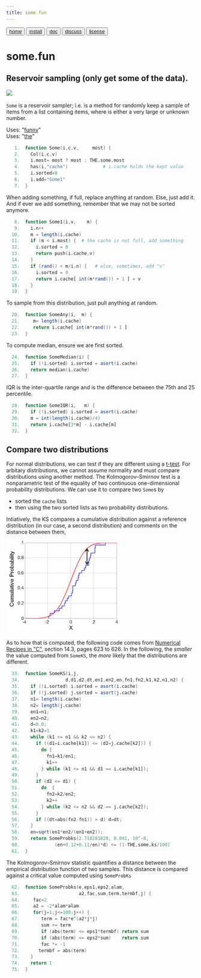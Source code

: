 ```yaml
---
title: some.fun
---
```


<button class="button button1"><a href="/fun/index">home</a></button>   <button class="button button2"><a href="/fun/INSTALL">install</a></button>   <button class="button button1"><a href="/fun/ABOUT">doc</a></button>   <button class="button button2"><a href="http://github.com/timm/fun/issues">discuss</a></button>    <button class="button button1"><a href="/fun/LICENSE">license</a></button> <br>



# some.fun


## Reservoir sampling (only get some of the data).

<img src="http://yuml.me/diagram/plain;dir:lr/class/[Col|n = 0]^-[Some|most = 256; sorted = 0|Some1(); SomeAny();SomeMedian();SomeIQR();SomeDiff();]">


`Some` is a reservoir sampler; i.e. is a method for  randomly keep
a sample of items from a list containing items, where is either a
very large or unknown number.

Uses:  "[funny](funny)"<br>
Uses:  "[the](the)"<br>

```awk
   1.  function Some(i,c,v,     most) {
   2.    Col(i,c,v)
   3.    i.most= most ? most : THE.some.most 
   4.    has(i,"cache")             # i.cache holds the kept value
   5.    i.sorted=0
   6.    i.add="Some1"
   7.  }
```

When adding something, if full, replace anything at random.
Else, just add it. And if ever we add something, remember
that we may not be sorted anymore.

```awk
   8.  function Some1(i,v,    m) {
   9.    i.n++
  10.    m = length(i.cache)
  11.    if (m < i.most) {  # the cache is not full, add something
  12.      i.sorted = 0
  13.      return push(i.cache,v)
  14.    }
  15.    if (rand() < m/i.n) {   # else, sometimes, add "v"
  16.      i.sorted = 0
  17.      return i.cache[ int(m*rand()) + 1 ] = v
  18.    }
  19.  }
```

To sample from this distribution, just pull anything at random.

```awk
  20.  function SomeAny(i,  m) {
  21.     m= length(i.cache)
  22.     return i.cache[ int(m*rand()) + 1 ]
  23.  }
```

To compute median, ensure we are first sorted.

```awk
  24.  function SomeMedian(i) {
  25.    if (!i.sorted) i.sorted = asort(i.cache)
  26.    return median(i.cache)
  27.  }
```

IQR is the inter-quartile range and is the difference between the
75th and 25 percentile.

```awk
  28.  function SomeIQR(i,   m) {
  29.    if (!i.sorted) i.sorted = asort(i.cache)
  30.    m = int(length(i.cache)/4)
  31.    return i.cache[3*m] - i.cache[m]
  32.  }   
```

## Compare two distributions

For normal distributions, we can test if they are different using
a [t-test](nums.md). For arbitary distributions, we cannot assume
normality and must compare distributions using another method.  The
Kolmogorov–Smirnov test is a nonparametric test of the equality of
two continuous one-dimensional probability distributions. We can
use it to compare two `Some`s by

- sorted the `cache` lists
- then using the two sorted lists as two probability distributions.


Intiatively, the KS compares  a cumulative distribution against
a reference distribution (in our case, a second distribution) and 
comments on the distance between them,

![](assets/img/ks101.png)

As to how that is computed,
the following code comes from
[Numerical Recipes in "C"](https://github.com/txt/ase19/blob/master/etc/img/NumericalRecipesinC.pdf), section 14.3, pages 623 to 626.
In the following, the _smaller_ the value computed from `SomeKS`,
the _more_ likely that the distributions are different.

```awk
  33.  function SomeKS(i,j, 
  34.                 d,d1,d2,dt,en1,en2,en,fn1,fn2,k1,k2,n1,n2) {
  35.    if (!i.sorted) i.sorted = asort(i.cache)
  36.    if (!j.sorted) j.sorted = asort(j.cache)
  37.    n1= length(i.cache)
  38.    n2= length(j.cache)   
  39.    en1=n1;
  40.    en2=n2;
  41.    d=0.0;
  42.    k1=k2=1
  43.    while (k1 <= n1 && k2 <= n2) {
  44.      if ((d1=i.cache[k1]) <= (d2=j.cache[k2])) {
  45.        do {
  46.          fn1=k1/en1;
  47.          k1++
  48.        } while (k1 <= n1 && d1 == i.cache[k1]);
  49.      }
  50.      if (d2 <= d1) {
  51.        do  {
  52.          fn2=k2/en2;
  53.          k2++
  54.        } while (k2 <= n2 && d2 == j.cache[k2]);
  55.      }
  56.      if ((dt=abs(fn2-fn1)) > d) d=dt;
  57.    }
  58.    en=sqrt(en1*en2/(en1+en2));
  59.    return SomeProbks(2.718281828, 0.001, 10^-8,
  60.             (en+0.12+0.11/en)*d) <= (1-THE.some.ks/100)
  61.  }
```

The Kolmogorov–Smirnov statistic quantifies a distance between the
empirical distribution function of two samples. This distance
is compared against a critical value computed using `SomeProbKs`

```awk
  62.  function SomeProbks(e,eps1,eps2,alam,    
  63.                      a2,fac,sum,term,termbf,j) {
  64.     fac=2   
  65.     a2 = -2*alam*alam
  66.     for(j=1;j<=100;j++) {
  67.        term = fac*e^(a2*j*j)
  68.        sum += term
  69.        if (abs(term) <= eps1*termbf) return sum
  70.        if (abs(term) <= eps2*sum)    return sum
  71.        fac *= -1
  72.       termbf = abs(term)
  73.    }
  74.    return 1
  75.  }
```
